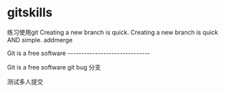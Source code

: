 # gitskills
练习使用git
Creating a new branch is quick.
Creating a new branch is quick AND simple.
addmerge

Git is a free software ------------------------------

Git is a free software 
git bug 分支

测试多人提交

